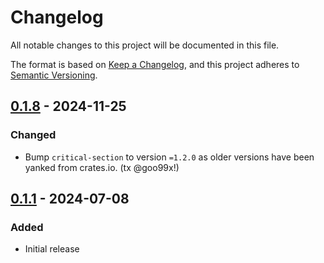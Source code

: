 # Changelog
All notable changes to this project will be documented in this file.

The format is based on [Keep a Changelog](https://keepachangelog.com/en/1.1.0/),
and this project adheres to [Semantic Versioning](https://semver.org/spec/v2.0.0.html).

<!--
## [Unreleased]

-->

## [0.1.8] - 2024-11-25
### Changed
- Bump `critical-section` to version `=1.2.0` as older versions have been yanked from crates.io. (tx @goo99x!)

## [0.1.1] - 2024-07-08
### Added
- Initial release

[Unreleased]: https://github.com/greatscottgadgets/cynthion/compare/0.1.8...HEAD
[0.1.8]: https://github.com/greatscottgadgets/cynthion/compare/0.1.1...0.1.8
[0.1.1]: https://github.com/greatscottgadgets/cynthion/releases/tag/0.1.1

